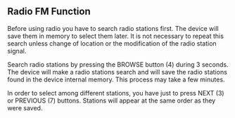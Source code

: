 ## Radio FM Function

Before using radio you have to search radio stations first. The device will save them in memory to select them later. It is not necessary to repeat this search unless change of location or the modification of the radio station signal.

Search radio stations by pressing the BROWSE button (4) during 3 seconds. The device will make a radio stations search and will save the radio stations found in the device internal memory. This process may take a few minutes.

In order to select among different stations, you have just to press NEXT (3) or PREVIOUS (7) buttons. Stations will appear at the same order as they were saved.
